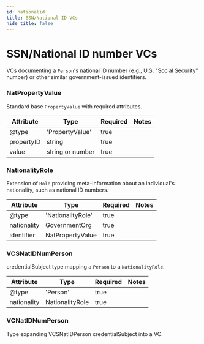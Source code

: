 ```yaml
---
id: nationalid
title: SSN/National ID VCs
hide_title: false
---
```


# SSN/National ID number VCs

VCs documenting a `Person`'s national ID number (e.g., U.S. "Social Security" number) or other similar government-issued identifiers.

### NatPropertyValue

Standard base `PropertyValue` with required attributes.

| Attribute | Type | Required | Notes |
| ---       | ---   | ---       | --- |
| @type |  'PropertyValue' | true |  |
| propertyID |  string | true |  |
| value |  string or number | true |  |


### NationalityRole

Extension of `Role` providing meta-information about an individual's nationality, such as national ID numbers.

| Attribute | Type | Required | Notes |
| ---       | ---   | ---       | --- |
| @type |  'NationalityRole' | true |  |
| nationality |  GovernmentOrg | true |  |
| identifier |  NatPropertyValue | true |  |

### VCSNatIDNumPerson

credentialSubject type mapping a `Person` to a `NationalityRole`.  

| Attribute | Type | Required | Notes |
| ---       | ---   | ---       | --- |
| @type |  'Person' | true |  |
| nationality |  NationalityRole | true |  |


### VCNatIDNumPerson

Type expanding VCSNatIDPerson credentialSubject into a VC.

